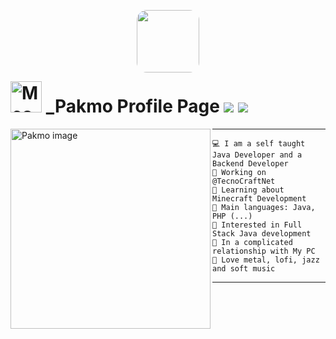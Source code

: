 <p align="Center">
<img src="https://minepic.org/avatar/_Pakmo" style="border-radius: 16px; padding-bottom: 0px" width="100" height="100" >

<h1 style="padding-top:0px; margin-top: 0px;">
<img src="https://i.imgur.com/veZrcC7.gif" alt="Meaow" width="50" />
_Pakmo Profile Page 
<img src="https://komarev.com/ghpvc/?username=Pakmo&color=ff69b4">

<img src="https://readme-typing-svg.herokuapp.com?font=Helvetica+Neue&pause=1000&color=C3C3C3&width=435&lines=I'm+Java+Developer;I'm+Bot+Developer;I'm+Backend+Developer" style="text-align: center;"/>
</h1>

</p>

<img align="left" src="https://image-placeholder.com/images/actual-size/320x320.png" alt="Pakmo image" width="320" height="320" />
<hr>

```
💻 I am a self taught Java Developer and a Backend Developer
🔭 Working on @TecnoCraftNet
🌱 Learning about Minecraft Development
🌟 Main languages: Java, PHP (...)
🚩 Interested in Full Stack Java development
💖 In a complicated relationship with My PC
🎵 Love metal, lofi, jazz and soft music
```
<hr>

